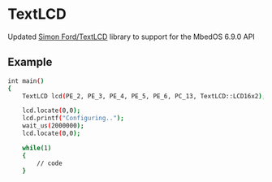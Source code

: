 # TextLCD

Updated [Simon Ford/TextLCD](https://os.mbed.com/users/simon/code/TextLCD/) library to support for the MbedOS 6.9.0 API

## Example 
```sh
int main() 
{
    TextLCD	lcd(PE_2, PE_3, PE_4, PE_5, PE_6, PC_13, TextLCD::LCD16x2);

    lcd.locate(0,0);
    lcd.printf("Configuring..");
    wait_us(2000000);
    lcd.locate(0,0);

    while(1)
    {
        // code
    }
```
